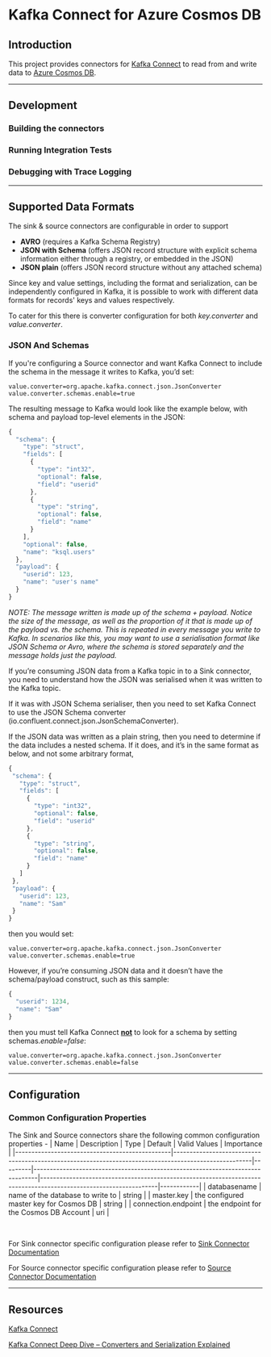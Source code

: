 # Kafka Connect for Azure Cosmos DB

## Introduction

This project provides connectors for <a href="http://kafka.apache.org/documentation.html#connect" target="_blank">Kafka Connect</a> to read from and write data to <a href="https://azure.microsoft.com/en-us/services/cosmos-db/" target="_blank">Azure Cosmos DB</a>.

<hr>

## Development

### Building the connectors

### Running Integration Tests

### Debugging with Trace Logging

<hr>

## Supported Data Formats
The sink & source connectors are configurable in order to support
* **AVRO** (requires a Kafka Schema Registry)
* **JSON with Schema** (offers JSON record structure with explicit schema information either through a registry, or embedded in the JSON)
* **JSON plain** (offers JSON record structure without any attached schema)

Since key and value settings, including the format and serialization, can be independently configured in Kafka, it is possible to work with different data formats for records' keys and values respectively.

To cater for this there is converter configuration for both *key.converter* and *value.converter*.

### JSON And Schemas

If you're configuring a Source connector and want Kafka Connect to include the schema in the message it writes to Kafka, you’d set:

```properties
value.converter=org.apache.kafka.connect.json.JsonConverter
value.converter.schemas.enable=true
```

The resulting message to Kafka would look like the example below, with schema and payload top-level elements in the JSON:

```javascript
{
  "schema": {
    "type": "struct",
    "fields": [
      {
        "type": "int32",
        "optional": false,
        "field": "userid"
      },
      {
        "type": "string",
        "optional": false,
        "field": "name"
      }
    ],
    "optional": false,
    "name": "ksql.users"
  },
  "payload": {
    "userid": 123,
    "name": "user's name"
  }
}
```

_NOTE: The message written is made up of the schema + payload. Notice the size of the message, as well as the proportion of it that is made up of the payload vs. the schema. This is repeated in every message you write to Kafka. In scenarios like this, you may want to use a serialisation format like JSON Schema or Avro, where the schema is stored separately and the message holds just the payload._

If you’re consuming JSON data from a Kafka topic in to a Sink connector, you need to understand how the JSON was serialised when it was written to the Kafka topic. 

If it was with JSON Schema serialiser, then you need to set Kafka Connect to use the JSON Schema converter (io.confluent.connect.json.JsonSchemaConverter).

 If the JSON data was written as a plain string, then you need to determine if the data includes a nested schema. If it does, and it’s in the same format as below, and not some arbitrary format, 
 
 ```javascript
{
  "schema": {
    "type": "struct",
    "fields": [
      {
        "type": "int32",
        "optional": false,
        "field": "userid"
      },
      {
        "type": "string",
        "optional": false,
        "field": "name"
      }
    ]
  },
  "payload": {
    "userid": 123,
    "name": "Sam"
  }
}
```

then you would set:

```properties
value.converter=org.apache.kafka.connect.json.JsonConverter
value.converter.schemas.enable=true
```

However, if you’re consuming JSON data and it doesn’t have the schema/payload construct, such as this sample:
```javascript
{
  "userid": 1234,
  "name": "Sam"
}
```

then you must tell Kafka Connect <span style="text-decoration: underline">**not**</span> to look for a schema by setting schemas.*enable=false*:

```properties
value.converter=org.apache.kafka.connect.json.JsonConverter
value.converter.schemas.enable=false
```

<hr>

## Configuration

### Common Configuration Properties
The Sink and Source connectors share the following common configuration properties - 
| Name                                           | Description                                                                                          | Type    | Default                                                                       | Valid Values                                                                                                     | Importance |
|------------------------------------------------|------------------------------------------------------------------------------------------------------|---------|-------------------------------------------------------------------------------|------------------------------------------------------------------------------------------------------------------|------------|
| databasename                             | name of the database to write to                                                              | string  |
| master.key | the configured master key for Cosmos DB | string |
| connection.endpoint | the endpoint for the Cosmos DB Account | uri | 

<br>

For Sink connector specific configuration please refer to [Sink Connector Documentation](./doc/README_Sink.md)

For Source connector specific configuration please refer to [Source Connector Documentation](./doc/README_Source.md)

<hr>

## Resources
<a href="http://kafka.apache.org/documentation.html#connect" target="_blank">Kafka Connect</a>

<a href="https://www.confluent.io/blog/kafka-connect-deep-dive-converters-serialization-explained/" target="_blank">Kafka Connect Deep Dive – Converters and Serialization Explained</a>

